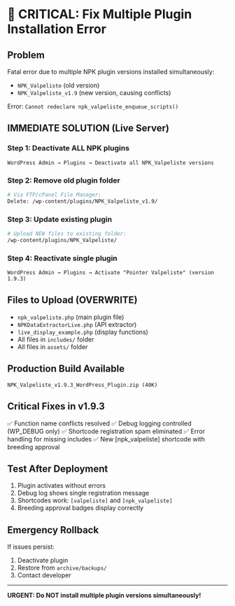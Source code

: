 # 🚨 CRITICAL: Fix Multiple Plugin Installation Error

## Problem
Fatal error due to multiple NPK plugin versions installed simultaneously:
- `NPK_Valpeliste` (old version)
- `NPK_Valpeliste_v1.9` (new version, causing conflicts)

Error: `Cannot redeclare npk_valpeliste_enqueue_scripts()`

## IMMEDIATE SOLUTION (Live Server)

### Step 1: Deactivate ALL NPK plugins
```
WordPress Admin → Plugins → Deactivate all NPK_Valpeliste versions
```

### Step 2: Remove old plugin folder
```bash
# Via FTP/cPanel File Manager:
Delete: /wp-content/plugins/NPK_Valpeliste_v1.9/
```

### Step 3: Update existing plugin
```bash
# Upload NEW files to existing folder:
/wp-content/plugins/NPK_Valpeliste/
```

### Step 4: Reactivate single plugin
```
WordPress Admin → Plugins → Activate "Pointer Valpeliste" (version 1.9.3)
```

## Files to Upload (OVERWRITE)
- `npk_valpeliste.php` (main plugin file)
- `NPKDataExtractorLive.php` (API extractor)
- `live_display_example.php` (display functions)
- All files in `includes/` folder
- All files in `assets/` folder

## Production Build Available
```
NPK_Valpeliste_v1.9.3_WordPress_Plugin.zip (40K)
```

## Critical Fixes in v1.9.3
✅ Function name conflicts resolved
✅ Debug logging controlled (WP_DEBUG only)
✅ Shortcode registration spam eliminated
✅ Error handling for missing includes
✅ New [npk_valpeliste] shortcode with breeding approval

## Test After Deployment
1. Plugin activates without errors
2. Debug log shows single registration message
3. Shortcodes work: `[valpeliste]` and `[npk_valpeliste]`
4. Breeding approval badges display correctly

## Emergency Rollback
If issues persist:
1. Deactivate plugin
2. Restore from `archive/backups/`
3. Contact developer

---
**URGENT: Do NOT install multiple plugin versions simultaneously!**
